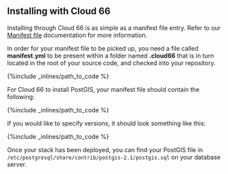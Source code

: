 ## Installing with Cloud 66

Installing through Cloud 66 is as simple as a manifest file entry. Refer to our [Manifest file](http://help.cloud66.com/building-your-stack/getting-started-with-manifest-files) documentation for more information.

In order for your manifest file to be picked up, you need a file called **manifest.yml** to be present within a folder named **.cloud66** that is in turn located in the root of your source code, and checked into your repository.



{%include _inlines/path_to_code %}



For Cloud 66 to install PostGIS, your manifest file should contain the following:



{%include _inlines/path_to_code %}



If you would like to specify versions, it should look something like this:



{%include _inlines/path_to_code %}



Once your stack has been deployed, you can find your PostGIS file in `/etc/postgresql/share/contrib/postgis-2.1/postgis.sql` on your database server.

